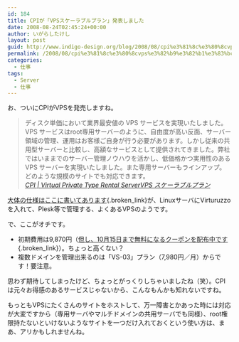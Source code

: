 ```yaml
---
id: 184
title: CPIが「VPSスケーラブルプラン」発表しました
date: 2008-08-24T02:45:24+00:00
author: いがらしたけし
layout: post
guid: http://www.indigo-design.org/blog/2008/08/cpi%e3%81%8c%e3%80%8cvps%e3%82%b9%e3%82%b1%e3%83%bc%e3%83%a9%e3%83%96%e3%83%ab%e3%83%97%e3%83%a9%e3%83%b3%e3%80%8d%e7%99%ba%e8%a1%a8%e3%81%97%e3%81%be%e3%81%97%e3%81%9f/
permalink: /2008/08/cpi%e3%81%8c%e3%80%8cvps%e3%82%b9%e3%82%b1%e3%83%bc%e3%83%a9%e3%83%96%e3%83%ab%e3%83%97%e3%83%a9%e3%83%b3%e3%80%8d%e7%99%ba%e8%a1%a8%e3%81%97%e3%81%be%e3%81%97%e3%81%9f/
categories:
  - 仕事
tags:
  - Server
  - 仕事
---
```

お、ついにCPIがVPSを発売しますね。

<blockquote cite="http://www.scalable.jp/">
  <p>
    ディスク単価において業界最安値の VPS サービスを実現いたしました。VPS サービスはroot専用サーバーのように、自由度が高い反面、サーバー領域の管理、運用はお客様ご自身が行う必要があります。しかし従来の共用型サーバーと比較し、高額なサービスとして提供されてきました。弊社ではいままでのサーバー管理ノウハウを活かし、低価格かつ実用性のある VPS サーバーを実現いたしました。また専用サーバーもラインアップ。どのような規模のサイトでも対応できます。<br /><cite><a href="http://www.scalable.jp/" class="broken_link">CPI | Virtual Private Type Rental ServerVPS スケーラブルプラン</a></cite>
  </p>
</blockquote>

[大体の仕様はここに書いてあります](http://www.scalable.jp/service/list.html){.broken_link}が、LinuxサーバにVirturuzzoを入れて、Plesk等で管理する、よくあるVPSのようです。

で、ここがオチです。

  * 初期費用は9,870円（[但し、10月15日まで無料になるクーポンを配布中です](https://www.scalable.jp/coupon-form/index.cgi){.broken_link}）。ちょっと高くない？
  * 複数ドメインを管理出来るのは「VS-03」プラン（7,980円／月）からです！要注意。

思わず期待してしまったけど、ちょっとがっくりしちゃいましたね（笑）。CPIは元々お得感のあるサービスじゃないから、こんなもんかも知れないですね。

もっともVPSにたくさんのサイトをホストして、万一障害とかあった時には対応が大変ですから（専用サーバやマルチドメインの共用サーバでも同様）、root権限持たないといけないようなサイトを一つだけ入れておくという使い方は、まあ、アリかもしれませんね。
